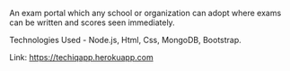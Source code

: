 An exam portal which any school or organization can adopt where exams can be written and scores seen immediately.

Technologies Used - Node.js, Html, Css, MongoDB, Bootstrap.

Link: https://techiqapp.herokuapp.com
